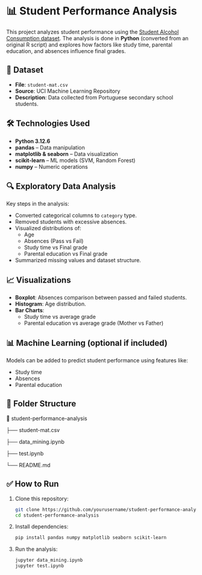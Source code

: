 # 📊 Student Performance Analysis

This project analyzes student performance using the [Student Alcohol Consumption dataset](https://archive.ics.uci.edu/ml/datasets/Student+Performance). The analysis is done in **Python** (converted from an original R script) and explores how factors like study time, parental education, and absences influence final grades.

## 📁 Dataset

- **File**: `student-mat.csv`
- **Source**: UCI Machine Learning Repository
- **Description**: Data collected from Portuguese secondary school students.

## 🛠️ Technologies Used

- **Python 3.12.6**
- **pandas** – Data manipulation
- **matplotlib & seaborn** – Data visualization
- **scikit-learn** – ML models (SVM, Random Forest)
- **numpy** – Numeric operations

## 🔍 Exploratory Data Analysis

Key steps in the analysis:

- Converted categorical columns to `category` type.
- Removed students with excessive absences.
- Visualized distributions of:
  - Age
  - Absences (Pass vs Fail)
  - Study time vs Final grade
  - Parental education vs Final grade
- Summarized missing values and dataset structure.

## 📈 Visualizations

- **Boxplot**: Absences comparison between passed and failed students.
- **Histogram**: Age distribution.
- **Bar Charts**:
  - Study time vs average grade
  - Parental education vs average grade (Mother vs Father)

## 📊 Machine Learning (optional if included)

Models can be added to predict student performance using features like:

- Study time
- Absences
- Parental education

## 📂 Folder Structure

  📁 student-performance-analysis

  ├── student-mat.csv

  ├── data_mining.ipynb

  ├── test.ipynb

  └── README.md

## ✅ How to Run

1. Clone this repository:
   ```bash
   git clone https://github.com/yourusername/student-performance-analysis.git
   cd student-performance-analysis

2. Install dependencies:
   ```bash
   pip install pandas numpy matplotlib seaborn scikit-learn

3. Run the analysis:
   ```bash
   jupyter data_mining.ipynb
   jupyter test.ipynb

